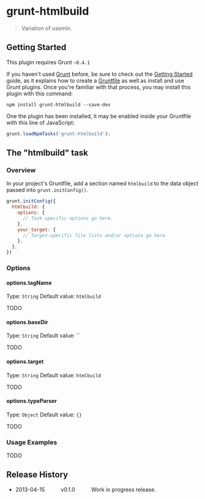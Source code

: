 # grunt-htmlbuild

> Variation of usemin.

## Getting Started
This plugin requires Grunt `~0.4.1`

If you haven't used [Grunt](http://gruntjs.com/) before, be sure to check out the [Getting Started](http://gruntjs.com/getting-started) guide, as it explains how to create a [Gruntfile](http://gruntjs.com/sample-gruntfile) as well as install and use Grunt plugins. Once you're familiar with that process, you may install this plugin with this command:

```shell
npm install grunt-htmlbuild --save-dev
```

One the plugin has been installed, it may be enabled inside your Gruntfile with this line of JavaScript:

```js
grunt.loadNpmTasks('grunt-htmlbuild');
```

## The "htmlbuild" task

### Overview
In your project's Gruntfile, add a section named `htmlbuild` to the data object passed into `grunt.initConfig()`.

```js
grunt.initConfig({
  htmlbuild: {
    options: {
      // Task-specific options go here.
    },
    your_target: {
      // Target-specific file lists and/or options go here.
    },
  },
})
```

### Options

#### options.tagName
Type: `String`
Default value: `htmlbuild`

TODO

#### options.baseDir
Type: `String`
Default value: ``

TODO

#### options.target
Type: `String`
Default value: `htmlbuild`

TODO

#### options.typeParser
Type: `Object`
Default value: `{}`

TODO

### Usage Examples

TODO

## Release History

* 2013-04-15   v0.1.0   Work in progress release.
